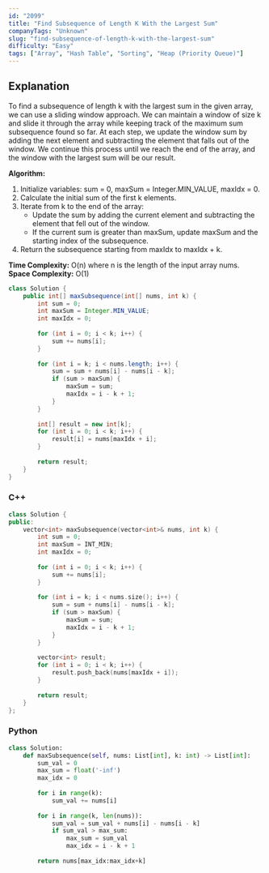 ```yaml
---
id: "2099"
title: "Find Subsequence of Length K With the Largest Sum"
companyTags: "Unknown"
slug: "find-subsequence-of-length-k-with-the-largest-sum"
difficulty: "Easy"
tags: ["Array", "Hash Table", "Sorting", "Heap (Priority Queue)"]
---
```


## Explanation
To find a subsequence of length k with the largest sum in the given array, we can use a sliding window approach. We can maintain a window of size k and slide it through the array while keeping track of the maximum sum subsequence found so far. At each step, we update the window sum by adding the next element and subtracting the element that falls out of the window. We continue this process until we reach the end of the array, and the window with the largest sum will be our result.

**Algorithm:**
1. Initialize variables: sum = 0, maxSum = Integer.MIN_VALUE, maxIdx = 0.
2. Calculate the initial sum of the first k elements.
3. Iterate from k to the end of the array:
   - Update the sum by adding the current element and subtracting the element that fell out of the window.
   - If the current sum is greater than maxSum, update maxSum and the starting index of the subsequence.
4. Return the subsequence starting from maxIdx to maxIdx + k.

**Time Complexity:** O(n) where n is the length of the input array nums.
**Space Complexity:** O(1)
```java
class Solution {
    public int[] maxSubsequence(int[] nums, int k) {
        int sum = 0;
        int maxSum = Integer.MIN_VALUE;
        int maxIdx = 0;
        
        for (int i = 0; i < k; i++) {
            sum += nums[i];
        }
        
        for (int i = k; i < nums.length; i++) {
            sum = sum + nums[i] - nums[i - k];
            if (sum > maxSum) {
                maxSum = sum;
                maxIdx = i - k + 1;
            }
        }
        
        int[] result = new int[k];
        for (int i = 0; i < k; i++) {
            result[i] = nums[maxIdx + i];
        }
        
        return result;
    }
}
```

### C++
```cpp
class Solution {
public:
    vector<int> maxSubsequence(vector<int>& nums, int k) {
        int sum = 0;
        int maxSum = INT_MIN;
        int maxIdx = 0;
        
        for (int i = 0; i < k; i++) {
            sum += nums[i];
        }
        
        for (int i = k; i < nums.size(); i++) {
            sum = sum + nums[i] - nums[i - k];
            if (sum > maxSum) {
                maxSum = sum;
                maxIdx = i - k + 1;
            }
        }
        
        vector<int> result;
        for (int i = 0; i < k; i++) {
            result.push_back(nums[maxIdx + i]);
        }
        
        return result;
    }
};
```

### Python
```python
class Solution:
    def maxSubsequence(self, nums: List[int], k: int) -> List[int]:
        sum_val = 0
        max_sum = float('-inf')
        max_idx = 0
        
        for i in range(k):
            sum_val += nums[i]
        
        for i in range(k, len(nums)):
            sum_val = sum_val + nums[i] - nums[i - k]
            if sum_val > max_sum:
                max_sum = sum_val
                max_idx = i - k + 1
        
        return nums[max_idx:max_idx+k]
```